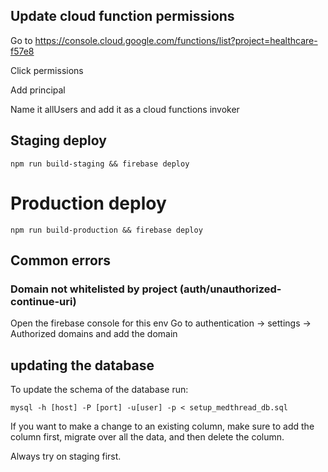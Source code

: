 ## Update cloud function permissions

Go to https://console.cloud.google.com/functions/list?project=healthcare-f57e8

Click permissions

Add principal

Name it allUsers and add it as a cloud functions invoker

## Staging deploy

```
npm run build-staging && firebase deploy
```

# Production deploy

```
npm run build-production && firebase deploy
```

## Common errors

### Domain not whitelisted by project (auth/unauthorized-continue-uri)

Open the firebase console for this env
Go to authentication -> settings -> Authorized domains and add the domain

## updating the database

To update the schema of the database run:

```
mysql -h [host] -P [port] -u[user] -p < setup_medthread_db.sql
```

If you want to make a change to an existing column, make sure to add the column first, migrate over all the data, and then delete the column.

Always try on staging first.
